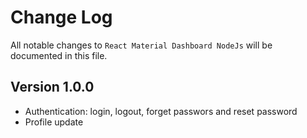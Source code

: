 # Change Log

All notable changes to `React Material Dashboard NodeJs`  will be documented in this file.

## Version 1.0.0

- Authentication: login, logout, forget passwors and reset password
- Profile update
